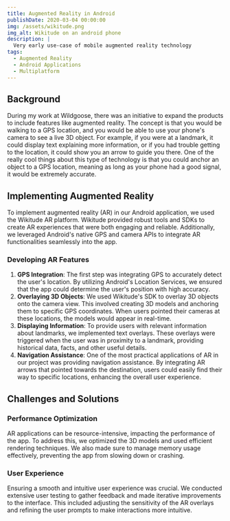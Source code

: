 ```yaml
---
title: Augmented Reality in Android
publishDate: 2020-03-04 00:00:00
img: /assets/wikitude.png
img_alt: Wikitude on an android phone
description: |
  Very early use-case of mobile augmented reality technology 
tags:
  - Augmented Reality
  - Android Applications
  - Multiplatform
---
```


## Background

During my work at Wildgoose, there was an initiative to expand the products to include features like augmented reality. The concept is that you would be walking to a GPS location, and you would be able to use your phone's camera to see a live 3D object. For example, if you were at a landmark, it could display text explaining more information, or if you had trouble getting to the location, it could show you an arrow to guide you there. One of the really cool things about this type of technology is that you could anchor an object to a GPS location, meaning as long as your phone had a good signal, it would be extremely accurate.

## Implementing Augmented Reality

To implement augmented reality (AR) in our Android application, we used the Wikitude AR platform. Wikitude provided robust tools and SDKs to create AR experiences that were both engaging and reliable. Additionally, we leveraged Android's native GPS and camera APIs to integrate AR functionalities seamlessly into the app.

### Developing AR Features

1. **GPS Integration**: The first step was integrating GPS to accurately detect the user's location. By utilizing Android's Location Services, we ensured that the app could determine the user's position with high accuracy.
2. **Overlaying 3D Objects**: We used Wikitude's SDK to overlay 3D objects onto the camera view. This involved creating 3D models and anchoring them to specific GPS coordinates. When users pointed their cameras at these locations, the models would appear in real-time.
3. **Displaying Information**: To provide users with relevant information about landmarks, we implemented text overlays. These overlays were triggered when the user was in proximity to a landmark, providing historical data, facts, and other useful details.
4. **Navigation Assistance**: One of the most practical applications of AR in our project was providing navigation assistance. By integrating AR arrows that pointed towards the destination, users could easily find their way to specific locations, enhancing the overall user experience.

## Challenges and Solutions

### Performance Optimization

AR applications can be resource-intensive, impacting the performance of the app. To address this, we optimized the 3D models and used efficient rendering techniques. We also made sure to manage memory usage effectively, preventing the app from slowing down or crashing.

### User Experience

Ensuring a smooth and intuitive user experience was crucial. We conducted extensive user testing to gather feedback and made iterative improvements to the interface. This included adjusting the sensitivity of the AR overlays and refining the user prompts to make interactions more intuitive.
